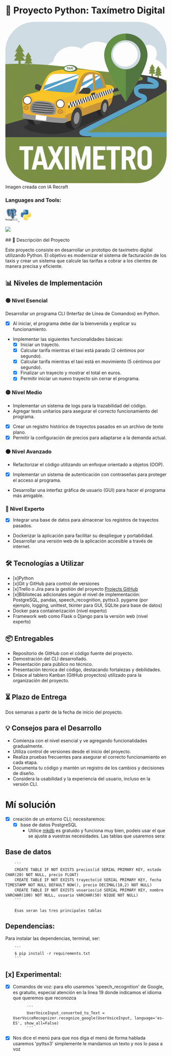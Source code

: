 # 🚕 Proyecto Python: Taxímetro Digital

![Banner Proyectos](https://raw.githubusercontent.com/juancmacias/taximetro/refs/heads/main/imagenes/ico.webp)
Imagen creada con IA Recraft
<h3 align="left">Languages and Tools:</h3>
<p align="left"> <a href="https://www.postgresql.org" target="_blank" rel="noreferrer"> <img src="https://raw.githubusercontent.com/devicons/devicon/master/icons/postgresql/postgresql-original-wordmark.svg" alt="postgresql" width="40" height="40"/> </a> <a href="https://www.python.org" target="_blank" rel="noreferrer"> <img src="https://raw.githubusercontent.com/devicons/devicon/master/icons/python/python-original.svg" alt="python" width="40" height="40"/> </a> </p>
<p align="left">
  <img src="https://img.shields.io/badge/STATUS-EN%20DESAROLLO-green">
</p>
## 📝 Descripción del Proyecto

Este proyecto consiste en desarrollar un prototipo de taxímetro digital utilizando Python. El objetivo es modernizar el sistema de facturación de los taxis y crear un sistema que calcule las tarifas a cobrar a los clientes de manera precisa y eficiente.

## 📊 Niveles de Implementación

### 🟢 Nivel Esencial

Desarrollar un programa CLI (Interfaz de Línea de Comandos) en Python.

- [x] Al iniciar, el programa debe dar la bienvenida y explicar su funcionamiento.
- Implementar las siguientes funcionalidades básicas:
  - [x] Iniciar un trayecto.
  - [x] Calcular tarifa mientras el taxi está parado (2 céntimos por segundo).
  - [x] Calcular tarifa mientras el taxi está en movimiento (5 céntimos por segundo).
  - [x] Finalizar un trayecto y mostrar el total en euros.
  - [x] Permitir iniciar un nuevo trayecto sin cerrar el programa.

### 🟡 Nivel Medio

- Implementar un sistema de logs para la trazabilidad del código.
- Agregar tests unitarios para asegurar el correcto funcionamiento del programa.
- [x] Crear un registro histórico de trayectos pasados en un archivo de texto plano.
- [x] Permitir la configuración de precios para adaptarse a la demanda actual.

### 🟠 Nivel Avanzado

- Refactorizar el código utilizando un enfoque orientado a objetos (OOP).
- [x] Implementar un sistema de autenticación con contraseñas para proteger el acceso al programa.
- Desarrollar una interfaz gráfica de usuario (GUI) para hacer el programa más amigable.

### 🔴 Nivel Experto

- [x] Integrar una base de datos para almacenar los registros de trayectos pasados.
- Dockerizar la aplicación para facilitar su despliegue y portabilidad.
- Desarrollar una versión web de la aplicación accesible a través de internet.

## 🛠️ Tecnologías a Utilizar

- [x]Python
- [x]Git y GitHub para control de versiones
- [x]Trello o Jira para la gestión del proyecto [Projects GitHub](https://github.com/users/juancmacias/projects/9)
- [x]Bibliotecas adicionales según el nivel de implementación: PostgreSQL, pandas, speech_recognition, pyttsx3. pygame (por ejemplo, logging, unittest, tkinter para GUI, SQLite para base de datos)
- Docker para containerización (nivel experto)
- Framework web como Flask o Django para la versión web (nivel experto)


## 📦 Entregables

- Repositorio de GitHub con el código fuente del proyecto.
- Demostración del CLI desarrollado.
- Presentación para público no técnico.
- Presentación técnica del código, destacando fortalezas y debilidades.
- Enlace al tablero Kanban (GitHub proyectos) utilizado para la organización del proyecto.

## ⏳ Plazo de Entrega

Dos semanas a partir de la fecha de inicio del proyecto.

## 💡 Consejos para el Desarrollo

- Comienza con el nivel esencial y ve agregando funcionalidades gradualmente.
- Utiliza control de versiones desde el inicio del proyecto.
- Realiza pruebas frecuentes para asegurar el correcto funcionamiento en cada etapa.
- Documenta tu código y mantén un registro de los cambios y decisiones de diseño.
- Considera la usabilidad y la experiencia del usuario, incluso en la versión CLI.


# Mí solución

- [x] creación de un entorno CLI; necesitaremos:
    -[x] base de datos PostgreSQL
        - Utilice [mkdb](https://www.mkdb.sh/) es gratuido y funciona muy bien, podeis usar el que se ajuste a vuestras necesidades. Las tablas que usaremos sera:


## Base de datos
      
        ```
        CREATE TABLE IF NOT EXISTS precios(id SERIAL PRIMARY KEY, estado CHAR(20) NOT NULL, precio FLOAT)
        CREATE TABLE IF NOT EXISTS trayecto(id SERIAL PRIMARY KEY, fecha TIMESTAMP NOT NULL DEFAULT NOW(), precio DECIMAL(10,2) NOT NULL)
        CREATE TABLE IF NOT EXISTS usuarios(id SERIAL PRIMARY KEY, nombre VARCHAR(100) NOT NULL, usuario VARCHAR(50) NIQUE NOT NULL)
        ```

        Esas seran las tres principales tablas
## Dependencias:
        
Para instalar las dependencias, terminal, ser:

        ```
        $ pip install -r requirements.txt
        ```
## [x] Experimental:
- [x] Comandos de voz:
            para ello usaremos 'speech_recognition' de Google, es gratuito, especial atención en la linea 19 donde indicamos el idioma que queremos que reconozca
            
            ```
            UserVoiceInput_converted_to_Text = UserVoiceRecognizer.recognize_google(UserVoiceInput, language='es-ES', show_all=False)
            ```
- [x] Nos dice el menú
            para que nos diga el menú de forma hablada usaremos 'pyttsx3' simplemente le mandamos un texto y nos lo pasa a voz


